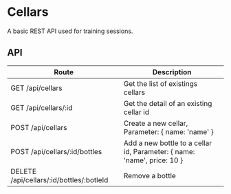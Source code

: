 # Cellars

A basic REST API used for training sessions.

## API

Route                                    | Description
-----------------------------------------|------------------------------------
GET /api/cellars                         | Get the list of existings cellars
GET /api/cellars/:id                     | Get the detail of an existing cellar id
POST /api/cellars                        | Create a new cellar, Parameter: { name: 'name' }
POST /api/cellars/:id/bottles            | Add a new bottle to a cellar id, Parameter: { name: 'name', price: 10 }
DELETE /api/cellars/:id/bottles/:botleId | Remove a bottle
